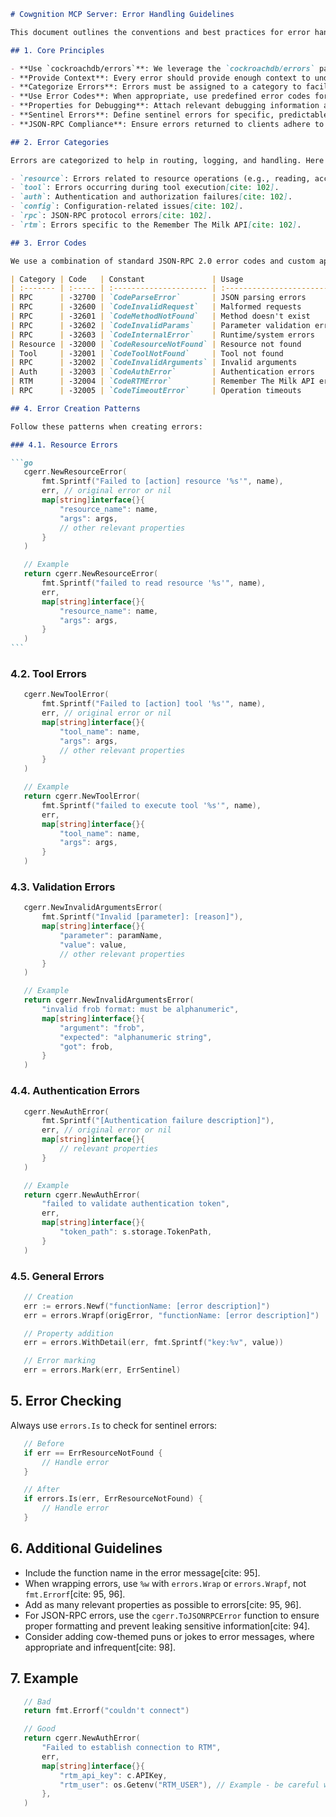 ````markdown
# Cowgnition MCP Server: Error Handling Guidelines

This document outlines the conventions and best practices for error handling within the Cowgnition MCP server project. Consistent and informative error handling is crucial for debugging, maintaining system reliability, and providing useful information to clients.

## 1. Core Principles

- **Use `cockroachdb/errors`**: We leverage the `cockroachdb/errors` package for rich error context, including stack traces, wrapping, and properties[cite: 57, 97]. All errors should utilize this package.
- **Provide Context**: Every error should provide enough context to understand where it occurred and why[cite: 95].
- **Categorize Errors**: Errors must be assigned to a category to facilitate filtering and handling[cite: 95, 97].
- **Use Error Codes**: When appropriate, use predefined error codes for programmatic error identification, especially for JSON-RPC responses[cite: 95, 97].
- **Properties for Debugging**: Attach relevant debugging information as error properties[cite: 95, 97]. Be cautious about including sensitive data.
- **Sentinel Errors**: Define sentinel errors for specific, predictable error conditions and use `errors.Is` for checking them[cite: 95, 97, 103].
- **JSON-RPC Compliance**: Ensure errors returned to clients adhere to the JSON-RPC 2.0 error object structure[cite: 94].

## 2. Error Categories

Errors are categorized to help in routing, logging, and handling. Here are the defined categories:

- `resource`: Errors related to resource operations (e.g., reading, access)[cite: 102].
- `tool`: Errors occurring during tool execution[cite: 102].
- `auth`: Authentication and authorization failures[cite: 102].
- `config`: Configuration-related issues[cite: 102].
- `rpc`: JSON-RPC protocol errors[cite: 102].
- `rtm`: Errors specific to the Remember The Milk API[cite: 102].

## 3. Error Codes

We use a combination of standard JSON-RPC 2.0 error codes and custom application-specific codes[cite: 95, 97, 102]:

| Category | Code   | Constant               | Usage                        |
| :------- | :----- | :--------------------- | :--------------------------- |
| RPC      | -32700 | `CodeParseError`       | JSON parsing errors          |
| RPC      | -32600 | `CodeInvalidRequest`   | Malformed requests           |
| RPC      | -32601 | `CodeMethodNotFound`   | Method doesn't exist         |
| RPC      | -32602 | `CodeInvalidParams`    | Parameter validation errors  |
| RPC      | -32603 | `CodeInternalError`    | Runtime/system errors        |
| Resource | -32000 | `CodeResourceNotFound` | Resource not found           |
| Tool     | -32001 | `CodeToolNotFound`     | Tool not found               |
| RPC      | -32002 | `CodeInvalidArguments` | Invalid arguments            |
| Auth     | -32003 | `CodeAuthError`        | Authentication errors        |
| RTM      | -32004 | `CodeRTMError`         | Remember The Milk API errors |
| RPC      | -32005 | `CodeTimeoutError`     | Operation timeouts           |

## 4. Error Creation Patterns

Follow these patterns when creating errors:

### 4.1. Resource Errors

```go
   cgerr.NewResourceError(
       fmt.Sprintf("Failed to [action] resource '%s'", name),
       err, // original error or nil
       map[string]interface{}{
           "resource_name": name,
           "args": args,
           // other relevant properties
       }
   )

   // Example
   return cgerr.NewResourceError(
       fmt.Sprintf("failed to read resource '%s'", name),
       err,
       map[string]interface{}{
           "resource_name": name,
           "args": args,
       }
   )
```
````

### 4.2. Tool Errors

```go
   cgerr.NewToolError(
       fmt.Sprintf("Failed to [action] tool '%s'", name),
       err, // original error or nil
       map[string]interface{}{
           "tool_name": name,
           "args": args,
           // other relevant properties
       }
   )

   // Example
   return cgerr.NewToolError(
       fmt.Sprintf("failed to execute tool '%s'", name),
       err,
       map[string]interface{}{
           "tool_name": name,
           "args": args,
       }
   )
```

### 4.3. Validation Errors

```go
   cgerr.NewInvalidArgumentsError(
       fmt.Sprintf("Invalid [parameter]: [reason]"),
       map[string]interface{}{
           "parameter": paramName,
           "value": value,
           // other relevant properties
       }
   )

   // Example
   return cgerr.NewInvalidArgumentsError(
       "invalid frob format: must be alphanumeric",
       map[string]interface{}{
           "argument": "frob",
           "expected": "alphanumeric string",
           "got": frob,
       }
   )
```

### 4.4. Authentication Errors

```go
   cgerr.NewAuthError(
       fmt.Sprintf("[Authentication failure description]"),
       err, // original error or nil
       map[string]interface{}{
           // relevant properties
       }
   )

   // Example
   return cgerr.NewAuthError(
       "failed to validate authentication token",
       err,
       map[string]interface{}{
           "token_path": s.storage.TokenPath,
       }
   )
```

### 4.5. General Errors

```go
   // Creation
   err := errors.Newf("functionName: [error description]")
   err = errors.Wrapf(origError, "functionName: [error description]")

   // Property addition
   err = errors.WithDetail(err, fmt.Sprintf("key:%v", value))

   // Error marking
   err = errors.Mark(err, ErrSentinel)
```

## 5. Error Checking

Always use `errors.Is` to check for sentinel errors:

```go
   // Before
   if err == ErrResourceNotFound {
       // Handle error
   }

   // After
   if errors.Is(err, ErrResourceNotFound) {
       // Handle error
   }
```

## 6. Additional Guidelines

- Include the function name in the error message[cite: 95].
- When wrapping errors, use `%w` with `errors.Wrap` or `errors.Wrapf`, not `fmt.Errorf`[cite: 95, 96].
- Add as many relevant properties as possible to errors[cite: 95, 96].
- For JSON-RPC errors, use the `cgerr.ToJSONRPCError` function to ensure proper formatting and prevent leaking sensitive information[cite: 94].
- Consider adding cow-themed puns or jokes to error messages, where appropriate and infrequent[cite: 98].

## 7. Example

```go
   // Bad
   return fmt.Errorf("couldn't connect")

   // Good
   return cgerr.NewAuthError(
       "Failed to establish connection to RTM",
       err,
       map[string]interface{}{
           "rtm_api_key": c.APIKey,
           "rtm_user": os.Getenv("RTM_USER"), // Example - be careful with secrets
       },
   )
```
